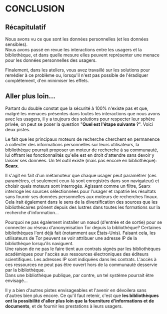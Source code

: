 # CONCLUSION

## Récapitulatif

Nous avons vu ce que sont les données personnelles (et les données sensibles).   
Nous avons passé en revue les interactions entre les usagers et la bibliothèque, et dans quelle mesure elles peuvent représenter une menace pour les données personnelles des usagers.

Finalement, dans les ateliers, vous avez travaillé sur les solutions pour remédier à ce problème ou, lorsqu'il n'est pas possible de l'éradiquer complétement, d'en minimiser les effets.


## Aller plus loin...

Partant du double constat que la sécurité à 100% n'existe pas et que, malgré les menaces présentes dans toutes les interactions que nous avons avec les usagers, il y a toujours des solutions pour respecter leur sphère privée, on peut se poser la question "**Quel est l'étape suivante ?**". Voici deux pistes.

Le fait que les principaux moteurs de recherche cherchent en permanence à collecter des informations personnelles sur leurs utilisateurs, la bibliothèque pourrait proposer un moteur de recherche à sa communauté, lui offrant les fonctionnalités qu'elle est en droit d'attendre sans devoir y laisser ses données. Un tel outil existe (mais pas encore en bibliothèque): **[Searx](https://asciimoo.github.io/searx/)**.

Il s'agit en fait d'un métamoteur que chaque usager peut paramétrer (ces paramètres, et seulement ceux-là sont enregistrés dans son navigateur) et choisir quels moteurs sont interrogés. Agissant comme un filtre, Searx interroge les sources sélectionnées pour l'usager et rapatrie les résultats sans fournir ses données personnelles aux moteurs de recherches finaux. Cela irait également dans le sens de la diversification des sources que les bibliothécaires prônent depuis des lustres dans toutes les formations sur la recherche d'information...

Pourquoi ne pas également installer un nœud (d'entrée et de sortie) pour se connecter au  réseau d'anonymisation Tor depuis la bibliothèque? Certaines bibliothèques l'ont déjà fait (notamment aux États-Unis). Faisant cela, les utilisateurs de Tor peuvent se voir attribuer une adresse IP de la bibliothèque lorsqu'ils naviguent.   
Une raison de ne pas le faire tient aux contrats signés par les bibliothèques académiques pour l'accès aux ressources électroniques des éditeurs scientifiques. Les adresses IP sont indiquées dans les contrats. L'accès à ces ressources ne peut pas être ouvert hors de la communauté desservie par la bibliothèque.   
Dans une bibliothèque publique, par contre, un tel système pourrait être envisagé...

Il y a bien d'autres pistes envisageables et l'avenir en dévoilera sans d'autres bien plus encore. Ce qu'il faut retenir, c'est que **les bibliothèques ont la possibilité d'aller plus loin que la fourniture d'informations et de documents**, et de fournir les prestations à leurs usagers.
